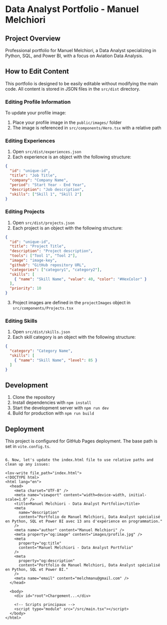 
# Data Analyst Portfolio - Manuel Melchiori

## Project Overview

Professional portfolio for Manuel Melchiori, a Data Analyst specializing in Python, SQL, and Power BI, with a focus on Aviation Data Analysis.

## How to Edit Content

This portfolio is designed to be easily editable without modifying the main code. All content is stored in JSON files in the `src/dist` directory.

### Editing Profile Information

To update your profile image:
1. Place your profile image in the `public/images/` folder
2. The image is referenced in `src/components/Hero.tsx` with a relative path

### Editing Experiences

1. Open `src/dist/experiences.json`
2. Each experience is an object with the following structure:
```json
{
  "id": "unique-id",
  "title": "Job Title",
  "company": "Company Name",
  "period": "Start Year - End Year",
  "description": "Job description",
  "skills": ["Skill 1", "Skill 2"]
}
```

### Editing Projects

1. Open `src/dist/projects.json`
2. Each project is an object with the following structure:
```json
{
  "id": "unique-id",
  "title": "Project Title",
  "description": "Project description",
  "tools": ["Tool 1", "Tool 2"],
  "image": "image-key",
  "github": "GitHub repository URL",
  "categories": ["category1", "category2"],
  "skills": [
    { "name": "Skill Name", "value": 40, "color": "#HexColor" }
  ],
  "priority": 10
}
```
3. Project images are defined in the `projectImages` object in `src/components/Projects.tsx`

### Editing Skills

1. Open `src/dist/skills.json`
2. Each skill category is an object with the following structure:
```json
{
  "category": "Category Name",
  "skills": [
    { "name": "Skill Name", "level": 85 }
  ]
}
```

## Development

1. Clone the repository
2. Install dependencies with `npm install`
3. Start the development server with `npm run dev`
4. Build for production with `npm run build`

## Deployment

This project is configured for GitHub Pages deployment. The base path is set in `vite.config.ts`.

```

6. Now, let's update the index.html file to use relative paths and clean up any issues:

<lov-write file_path="index.html">
<!DOCTYPE html> 
<html lang="en">
  <head>
    <meta charset="UTF-8" />
    <meta name="viewport" content="width=device-width, initial-scale=1.0" />
    <title>Manuel Melchiori - Data Analyst Portfolio</title>
    <meta
      name="description"
      content="Portfolio de Manuel Melchiori, Data Analyst spécialisé en Python, SQL et Power BI avec 13 ans d'expérience en programmation."
    />
    <meta name="author" content="Manuel Melchiori" />
    <meta property="og:image" content="images/profile.jpg" />
    <meta
      property="og:title"
      content="Manuel Melchiori - Data Analyst Portfolio"
    />
    <meta
      property="og:description"
      content="Portfolio de Manuel Melchiori, Data Analyst spécialisé en Python, SQL et Power BI."
    />
    <meta name="email" content="melchmanu@gmail.com" />
  </head>

  <body>
    <div id="root">Chargement...</div>
    
    <!-- Scripts principaux -->
    <script type="module" src="/src/main.tsx"></script>
  </body>
</html>
